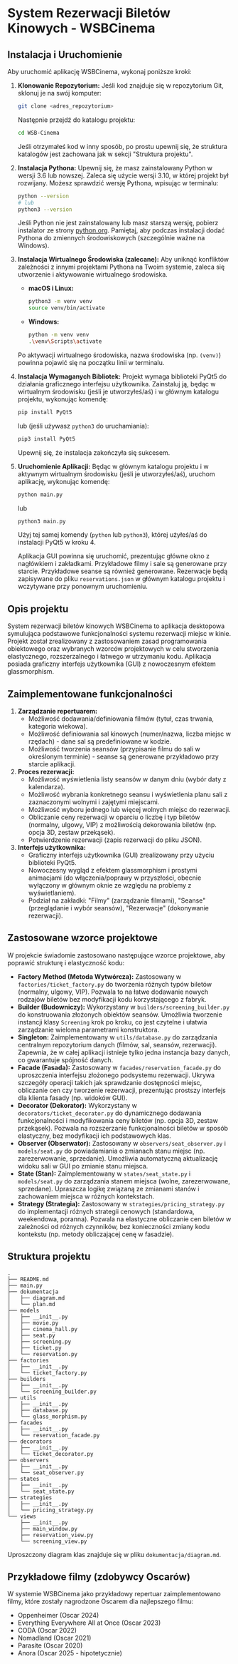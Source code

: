 # System Rezerwacji Biletów Kinowych - WSBCinema

## Instalacja i Uruchomienie

Aby uruchomić aplikację WSBCinema, wykonaj poniższe kroki:

1.  **Klonowanie Repozytorium:**
    Jeśli kod znajduje się w repozytorium Git, sklonuj je na swój komputer:
    ```bash
    git clone <adres_repozytorium>
    ```
    Następnie przejdź do katalogu projektu:
    ```bash
    cd WSB-Cinema
    ```
    Jeśli otrzymałeś kod w inny sposób, po prostu upewnij się, że struktura katalogów jest zachowana jak w sekcji "Struktura projektu".

2.  **Instalacja Pythona:**
    Upewnij się, że masz zainstalowany Python w wersji 3.6 lub nowszej. Zaleca się użycie wersji 3.10, w której projekt był rozwijany. Możesz sprawdzić wersję Pythona, wpisując w terminalu:
    ```bash
    python --version
    # lub
    python3 --version
    ```
    Jeśli Python nie jest zainstalowany lub masz starszą wersję, pobierz instalator ze strony [python.org](https://www.python.org/downloads/). Pamiętaj, aby podczas instalacji dodać Pythona do zmiennych środowiskowych (szczególnie ważne na Windows).

3.  **Instalacja Wirtualnego Środowiska (zalecane):**
    Aby uniknąć konfliktów zależności z innymi projektami Pythona na Twoim systemie, zaleca się utworzenie i aktywowanie wirtualnego środowiska.

    *   **macOS i Linux:**
        ```bash
        python3 -m venv venv
        source venv/bin/activate
        ```
    *   **Windows:**
        ```bash
        python -m venv venv
        .\venv\Scripts\activate
        ```
    Po aktywacji wirtualnego środowiska, nazwa środowiska (np. `(venv)`) powinna pojawić się na początku linii w terminalu.

4.  **Instalacja Wymaganych Bibliotek:**
    Projekt wymaga biblioteki PyQt5 do działania graficznego interfejsu użytkownika. Zainstaluj ją, będąc w wirtualnym środowisku (jeśli je utworzyłeś/aś) i w głównym katalogu projektu, wykonując komendę:
    ```bash
    pip install PyQt5
    ```
    lub (jeśli używasz `python3` do uruchamiania):
    ```bash
    pip3 install PyQt5
    ```
    Upewnij się, że instalacja zakończyła się sukcesem.

5.  **Uruchomienie Aplikacji:**
    Będąc w głównym katalogu projektu i w aktywnym wirtualnym środowisku (jeśli je utworzyłeś/aś), uruchom aplikację, wykonując komendę:
    ```bash
    python main.py
    ```
    lub
    ```bash
    python3 main.py
    ```
    Użyj tej samej komendy (`python` lub `python3`), której użyłeś/aś do instalacji PyQt5 w kroku 4.

    Aplikacja GUI powinna się uruchomić, prezentując główne okno z nagłówkiem i zakładkami. Przykładowe filmy i sale są generowane przy starcie. Przykładowe seanse są również generowane. Rezerwacje będą zapisywane do pliku `reservations.json` w głównym katalogu projektu i wczytywane przy ponownym uruchomieniu.

## Opis projektu

System rezerwacji biletów kinowych WSBCinema to aplikacja desktopowa symulująca podstawowe funkcjonalności systemu rezerwacji miejsc w kinie. Projekt został zrealizowany z zastosowaniem zasad programowania obiektowego oraz wybranych wzorców projektowych w celu stworzenia elastycznego, rozszerzalnego i łatwego w utrzymaniu kodu. Aplikacja posiada graficzny interfejs użytkownika (GUI) z nowoczesnym efektem glassmorphism.

## Zaimplementowane funkcjonalności

1.  **Zarządzanie repertuarem:**
    *   Możliwość dodawania/definiowania filmów (tytuł, czas trwania, kategoria wiekowa).
    *   Możliwość definiowania sal kinowych (numer/nazwa, liczba miejsc w rzędach) - dane sal są predefiniowane w kodzie.
    *   Możliwość tworzenia seansów (przypisanie filmu do sali w określonym terminie) - seanse są generowane przykładowo przy starcie aplikacji.
2.  **Proces rezerwacji:**
    *   Możliwość wyświetlenia listy seansów w danym dniu (wybór daty z kalendarza).
    *   Możliwość wybrania konkretnego seansu i wyświetlenia planu sali z zaznaczonymi wolnymi i zajętymi miejscami.
    *   Możliwość wyboru jednego lub więcej wolnych miejsc do rezerwacji.
    *   Obliczanie ceny rezerwacji w oparciu o liczbę i typ biletów (normalny, ulgowy, VIP) z możliwością dekorowania biletów (np. opcja 3D, zestaw przekąsek).
    *   Potwierdzenie rezerwacji (zapis rezerwacji do pliku JSON).
3.  **Interfejs użytkownika:**
    *   Graficzny interfejs użytkownika (GUI) zrealizowany przy użyciu biblioteki PyQt5.
    *   Nowoczesny wygląd z efektem glassmorphism i prostymi animacjami (do włączenia/poprawy w przyszłości, obecnie wyłączony w głównym oknie ze względu na problemy z wyświetlaniem).
    *   Podział na zakładki: "Filmy" (zarządzanie filmami), "Seanse" (przeglądanie i wybór seansów), "Rezerwacje" (dokonywanie rezerwacji).

## Zastosowane wzorce projektowe

W projekcie świadomie zastosowano następujące wzorce projektowe, aby poprawić strukturę i elastyczność kodu:

*   **Factory Method (Metoda Wytwórcza):** Zastosowany w `factories/ticket_factory.py` do tworzenia różnych typów biletów (normalny, ulgowy, VIP). Pozwala to na łatwe dodawanie nowych rodzajów biletów bez modyfikacji kodu korzystającego z fabryk.
*   **Builder (Budowniczy):** Wykorzystany w `builders/screening_builder.py` do konstruowania złożonych obiektów seansów. Umożliwia tworzenie instancji klasy `Screening` krok po kroku, co jest czytelne i ułatwia zarządzanie wieloma parametrami konstruktora.
*   **Singleton:** Zaimplementowany w `utils/database.py` do zarządzania centralnym repozytorium danych (filmów, sal, seansów, rezerwacji). Zapewnia, że w całej aplikacji istnieje tylko jedna instancja bazy danych, co gwarantuje spójność danych.
*   **Facade (Fasada):** Zastosowany w `facades/reservation_facade.py` do uproszczenia interfejsu złożonego podsystemu rezerwacji. Ukrywa szczegóły operacji takich jak sprawdzanie dostępności miejsc, obliczanie cen czy tworzenie rezerwacji, prezentując prostszy interfejs dla klienta fasady (np. widoków GUI).
*   **Decorator (Dekorator):** Wykorzystany w `decorators/ticket_decorator.py` do dynamicznego dodawania funkcjonalności i modyfikowania ceny biletów (np. opcja 3D, zestaw przekąsek). Pozwala na rozszerzanie funkcjonalności biletów w sposób elastyczny, bez modyfikacji ich podstawowych klas.
*   **Observer (Obserwator):** Zastosowany w `observers/seat_observer.py` i `models/seat.py` do powiadamiania o zmianach stanu miejsc (np. zarezerwowanie, sprzedanie). Umożliwia automatyczną aktualizację widoku sali w GUI po zmianie stanu miejsca.
*   **State (Stan):** Zaimplementowany w `states/seat_state.py` i `models/seat.py` do zarządzania stanem miejsca (wolne, zarezerwowane, sprzedane). Upraszcza logikę związaną ze zmianami stanów i zachowaniem miejsca w różnych kontekstach.
*   **Strategy (Strategia):** Zastosowany w `strategies/pricing_strategy.py` do implementacji różnych strategii cenowych (standardowa, weekendowa, poranna). Pozwala na elastyczne obliczanie cen biletów w zależności od różnych czynników, bez konieczności zmiany kodu kontekstu (np. metody obliczającej cenę w fasadzie).

## Struktura projektu

```
.
├── README.md
├── main.py
├── dokumentacja
│   ├── diagram.md
│   └── plan.md
├── models
│   ├── __init__.py
│   ├── movie.py
│   ├── cinema_hall.py
│   ├── seat.py
│   ├── screening.py
│   ├── ticket.py
│   └── reservation.py
├── factories
│   ├── __init__.py
│   └── ticket_factory.py
├── builders
│   ├── __init__.py
│   └── screening_builder.py
├── utils
│   ├── __init__.py
│   ├── database.py
│   └── glass_morphism.py
├── facades
│   ├── __init__.py
│   └── reservation_facade.py
├── decorators
│   ├── __init__.py
│   └── ticket_decorator.py
├── observers
│   ├── __init__.py
│   └── seat_observer.py
├── states
│   ├── __init__.py
│   └── seat_state.py
├── strategies
│   ├── __init__.py
│   └── pricing_strategy.py
└── views
    ├── __init__.py
    ├── main_window.py
    ├── reservation_view.py
    └── screening_view.py
```

Uproszczony diagram klas znajduje się w pliku `dokumentacja/diagram.md`.

## Przykładowe filmy (zdobywcy Oscarów)

W systemie WSBCinema jako przykładowy repertuar zaimplementowano filmy, które zostały nagrodzone Oscarem dla najlepszego filmu:

*   Oppenheimer (Oscar 2024)
*   Everything Everywhere All at Once (Oscar 2023)
*   CODA (Oscar 2022)
*   Nomadland (Oscar 2021)
*   Parasite (Oscar 2020)
*   Anora (Oscar 2025 - hipotetycznie)
